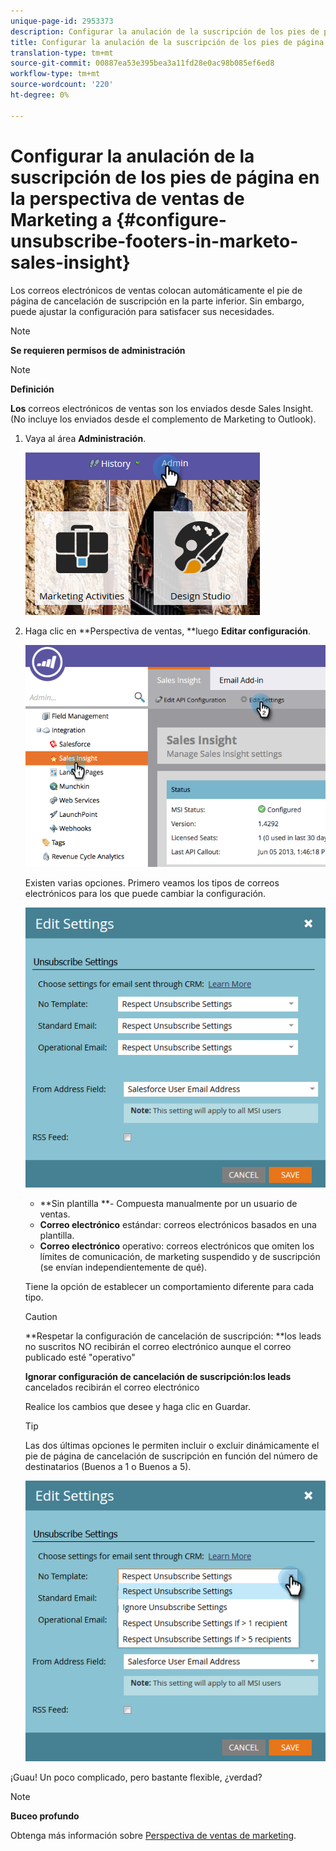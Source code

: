 ```yaml
---
unique-page-id: 2953373
description: Configurar la anulación de la suscripción de los pies de página en la perspectiva de ventas de marketing - Documentos de marketing - Documentación del producto
title: Configurar la anulación de la suscripción de los pies de página en la perspectiva de ventas de marketing
translation-type: tm+mt
source-git-commit: 00887ea53e395bea3a11fd28e0ac98b085ef6ed8
workflow-type: tm+mt
source-wordcount: '220'
ht-degree: 0%

---
```



# Configurar la anulación de la suscripción de los pies de página en la perspectiva de ventas de Marketing a {#configure-unsubscribe-footers-in-marketo-sales-insight}

Los correos electrónicos de ventas colocan automáticamente el pie de página de cancelación de suscripción en la parte inferior. Sin embargo, puede ajustar la configuración para satisfacer sus necesidades.

>[!NOTE]
>
>**Se requieren permisos de administración**

>[!NOTE]
>
>**Definición**
>
>**Los** correos electrónicos de ventas son los enviados desde Sales Insight. (No incluye los enviados desde el complemento de Marketing to Outlook).

1. Vaya al área **Administración**.

   ![](assets/one-1.png)

1. Haga clic en **Perspectiva de ventas, **luego **Editar configuración**.

   ![](assets/two-1.png)

   Existen varias opciones. Primero veamos los tipos de correos electrónicos para los que puede cambiar la configuración.

   ![](assets/three-1.png)

   * **Sin plantilla **- Compuesta manualmente por un usuario de ventas.
   * **Correo electrónico**  estándar: correos electrónicos basados en una plantilla.
   * **Correo electrónico**  operativo: correos electrónicos que omiten los límites de comunicación, de marketing suspendido y de suscripción (se envían independientemente de qué).

   Tiene la opción de establecer un comportamiento diferente para cada tipo.

   >[!CAUTION]
   >
   >**Respetar la configuración de cancelación de suscripción: **los leads no suscritos NO recibirán el correo electrónico aunque el correo publicado esté &quot;operativo&quot;
   >
   >
   >**Ignorar configuración de cancelación de suscripción:los leads** cancelados recibirán el correo electrónico

   Realice los cambios que desee y haga clic en Guardar.

   >[!TIP]
   >
   >Las dos últimas opciones le permiten incluir o excluir dinámicamente el pie de página de cancelación de suscripción en función del número de destinatarios (Buenos a 1 o Buenos a 5).

   ![](assets/four-1.png)

¡Guau! Un poco complicado, pero bastante flexible, ¿verdad?

>[!NOTE]
>
>**Buceo profundo**
>
>Obtenga más información sobre [Perspectiva de ventas de marketing](http://docs.marketo.com/display/docs/marketo+sales+insight).

